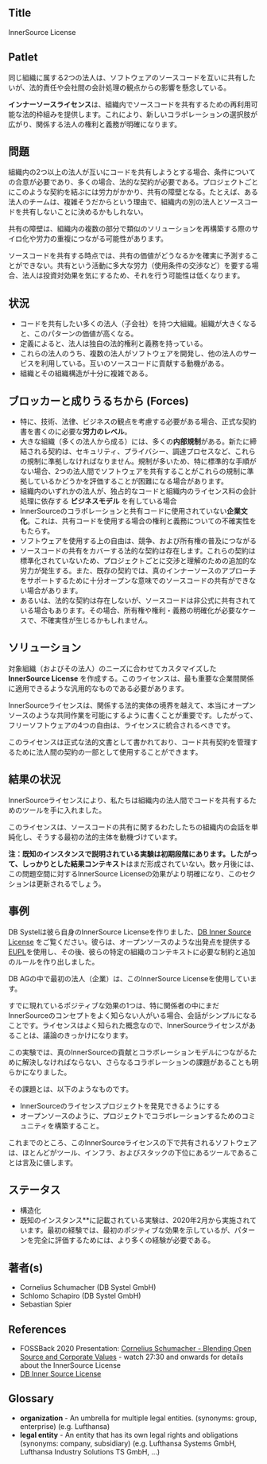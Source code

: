 ## Title

InnerSource License

## Patlet

同じ組織に属する2つの法人は、ソフトウェアのソースコードを互いに共有したいが、法的責任や会社間の会計処理の観点からの影響を懸念している。

**インナーソースライセンス**は、組織内でソースコードを共有するための再利用可能な法的枠組みを提供します。これにより、新しいコラボレーションの選択肢が広がり、関係する法人の権利と義務が明確になります。

## 問題

組織内の2つ以上の法人が互いにコードを共有しようとする場合、条件についての合意が必要であり、多くの場合、法的な契約が必要である。プロジェクトごとにこのような契約を結ぶには労力がかかり、共有の障壁となる。たとえば、ある法人のチームは、複雑そうだからという理由で、組織内の別の法人とソースコードを共有しないことに決めるかもしれない。

共有の障壁は、組織内の複数の部分で類似のソリューションを再構築する際のサイロ化や労力の重複につながる可能性があります。

ソースコードを共有する時点では、共有の価値がどうなるかを確実に予測することができない。共有という活動に多大な労力（使用条件の交渉など）を要する場合、法人は投資対効果を気にするため、それを行う可能性は低くなります。

## 状況

- コードを共有したい多くの法人（子会社）を持つ大組織。組織が大きくなると、このパターンの価値が高くなる。
- 定義によると、法人は独自の法的権利と義務を持っている。
- これらの法人のうち、複数の法人がソフトウェアを開発し、他の法人のサービスを利用している。互いのソースコードに貢献する動機がある。
- 組織とその組織構造が十分に複雑である。

## ブロッカーと成りうるちから (Forces)

- 特に、技術、法律、ビジネスの観点を考慮する必要がある場合、正式な契約書を書くのに必要な**労力のレベル**。
- 大きな組織（多くの法人から成る）には、多くの**内部規制**がある。新たに締結される契約は、セキュリティ、プライバシー、調達プロセスなど、これらの規制に準拠しなければなりません。規制が多いため、特に標準的な手順がない場合、2つの法人間でソフトウェアを共有することがこれらの規制に準拠しているかどうかを評価することが困難になる場合があります。
- 組織内のいずれかの法人が、独占的なコードと組織内のライセンス料の会計処理に依存する **ビジネスモデル** を有している場合
- InnerSourceのコラボレーションと共有コードに使用されていない**企業文化**。これは、共有コードを使用する場合の権利と義務についての不確実性をもたらす。
- ソフトウェアを使用する上の自由は、競争、および所有権の普及につながる
- ソースコードの共有をカバーする法的な契約は存在します。これらの契約は標準化されていないため、プロジェクトごとに交渉と理解のための追加的な労力が発生する。また、既存の契約では、真のインナーソースのアプローチをサポートするために十分オープンな意味でのソースコードの共有ができない場合があります。
- あるいは、法的な契約は存在しないが、ソースコードは非公式に共有されている場合もあります。その場合、所有権や権利・義務の明確化が必要なケースで、不確実性が生じるかもしれません。

## ソリューション

対象組織（およびその法人）のニーズに合わせてカスタマイズした **InnerSource License** を作成する。このライセンスは、最も重要な企業間関係に適用できるような汎用的なものである必要があります。

InnerSourceライセンスは、関係する法的実体の境界を越えて、本当にオープンソースのような共同作業を可能にするように書くことが重要です。したがって、フリーソフトウェアの4つの自由は、ライセンスに統合されるべきです。

このライセンスは正式な法的文書として書かれており、コード共有契約を管理するために法人間の契約の一部として使用することができます。

## 結果の状況

InnerSourceライセンスにより、私たちは組織内の法人間でコードを共有するためのツールを手に入れました。

このライセンスは、ソースコードの共有に関するわたしたちの組織内の会話を単純化し、そうする最初の法的主体を動機づけています。

**注：**既知のインスタンスで説明されている実験は初期段階にあります。したがって、しっかりとした**結果コンテキスト**はまだ形成されていない。数ヶ月後には、この問題空間に対するInnerSource Licenseの効果がより明確になり、このセクションは更新されるでしょう。

## 事例

DB Systelは彼ら自身のInnerSource Licenseを作りました、[DB Inner Source License][db-inner-source-license] をご覧ください。彼らは、オープンソースのような出発点を提供する[EUPL][eupl]を使用し、その後、彼らの特定の組織のコンテキストに必要な制約と追加のルールを作り出しました。

DB AGの中で最初の法人（企業）は、このInnerSource Licenseを使用しています。

すでに現れているポジティブな効果の1つは、特に関係者の中にまだInnerSourceのコンセプトをよく知らない人がいる場合、会話がシンプルになることです。ライセンスはよく知られた概念なので、InnerSourceライセンスがあることは、議論のきっかけになります。

この実験では、真のInnerSourceの貢献とコラボレーションモデルにつながるために解決しなければならない、さらなるコラボレーションの課題があることも明らかになりました。

その課題とは、以下のようなものです。

- InnerSourceのライセンスプロジェクトを発見できるようにする
- オープンソースのように、プロジェクトでコラボレーションするためのコミュニティを構築すること。

これまでのところ、このInnerSourceライセンスの下で共有されるソフトウェアは、ほとんどがツール、インフラ、およびスタックの下位にあるツールであることは言及に値します。

## ステータス

* 構造化
* 既知のインスタンス**に記載されている実験は、2020年2月から実施されています。最初の経験では、最初のポジティブな効果を示しているが、パターンを完全に評価するためには、より多くの経験が必要である。

## 著者(s)

- Cornelius Schumacher (DB Systel GmbH)
- Schlomo Schapiro (DB Systel GmbH)
- Sebastian Spier

## References

- FOSSBack 2020 Presentation: [Cornelius Schumacher - Blending Open Source and Corporate Values](https://youtu.be/hikC6U8X_Ec) - watch 27:30 and onwards for details about the InnerSource License
- [DB Inner Source License][db-inner-source-license]

## Glossary

- **organization** - An umbrella for multiple legal entities. (synonyms: group, enterprise) (e.g. Lufthansa)
- **legal entity** - An entity that has its own legal rights and obligations (synonyms: company, subsidiary) (e.g. Lufthansa Systems GmbH, Lufthansa Industry Solutions TS GmbH, ...)

[db-inner-source-license]: https://github.com/dbsystel/open-source-policies/blob/master/DB-Inner-Source-License.md
[eupl]: https://joinup.ec.europa.eu/collection/eupl/eupl-text-eupl-12
